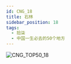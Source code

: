 ```yaml
---
id: CNG_18
title: 石林
sidebar_position: 18
tags:
  - 拾柒
  - 中国一生必去的50个地方
---
```

![CNG_TOP50_18](/img/love/CNG_TOP50/18.jpeg)

